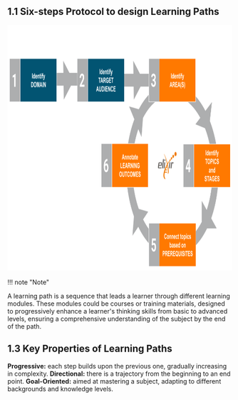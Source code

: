 ## 1.1 Six-steps Protocol to design Learning Paths

<div style="text-align: left;">
    <img src="../../assets/images/protocol/LP_blu_orange_version2.png" alt="LP" width="800" height="550">
</div>



!!! note "Note"

A learning path is a sequence that leads a learner through different learning modules. These modules could be courses or training materials, designed to progressively enhance a learner's thinking skills from basic to advanced levels, ensuring a comprehensive understanding of the subject by the end of the path.

## 1.3 Key Properties of Learning Paths
**Progressive:** each step builds upon the previous one, gradually increasing in complexity.
**Directional:** there is a trajectory from the beginning to an end point.
**Goal-Oriented:** aimed at mastering a subject, adapting to different backgrounds and knowledge levels.



